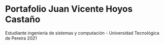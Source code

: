 # Portafolio Juan Vicente Hoyos Castaño
Estudiante ingeniería de sistemas y computación - Universidad Tecnológica de Pereira 2021


